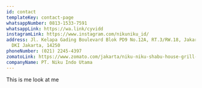 ```yaml
---
id: contact
templateKey: contact-page
whatsappNumber: 0813-1533-7591
whatsappLink: https://wa.link/cyvidd
instagramLink: https://www.instagram.com/nikuniku_id/
address: Jl. Kelapa Gading Boulevard Blok PD9 No.12A, RT.3/RW.18, Jakarta Utara,
  DKI Jakarta, 14250
phoneNumber: (021) 2245-4397
zomatoLink: https://www.zomato.com/jakarta/niku-niku-shabu-house-grill-kelapa-gading
companyName: PT. Niku Indo Utama
---
```

This is me look at me